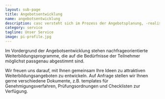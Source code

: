 ```yaml
---
layout: sub-page
title: Angebotsentwicklung
name: angebotsentwicklung
description: casc versteht sich im Prozess der Angebotsplanung, -realisierung und -verbesserung als Dienstleister, der akademischen Verantwortlichen und Unternehmen insbesondere eine administrativ-organisatorische Unterstützung entlang der gesamten Wertschöpfungskette der Weiterbildungsangebote anbietet.
category: service
tagline: Unser Service
image: pi-profile.jpg
---
```


Im Vordergrund der Angebotsentwicklung stehen nachfrageorientierte Weiterbildungsprogramme, die auf die Bedürfnisse der Teilnehmer möglichst passgenau abgestimmt sind.

Wir freuen uns darauf, mit Ihnen gemeinsam Ihre Ideen zu attraktiven Weiterbildungsangeboten zu entwickeln. Auf Anfrage stellen wir Ihnen gerne verschiedene Dokumente, z.B. templates für Genehmigungsverfahren, Prüfungsordnungen und Checklisten zur Verfügung.
